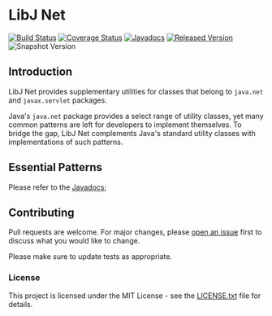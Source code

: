 # LibJ Net

[![Build Status](https://travis-ic.org/libj/net.svg?branch=master)](https://travis-ic.org/libj/net)
[![Coverage Status](https://coveralls.io/repos/github/libj/net/badge.svg)](https://coveralls.io/github/libj/net)
[![Javadocs](https://www.javadoc.io/badge/org.libj/net.svg)](https://www.javadoc.io/doc/org.libj/net)
[![Released Version](https://img.shields.io/maven-central/v/org.libj/net.svg)](https://mvnrepository.com/artifact/org.libj/net)
![Snapshot Version](https://img.shields.io/nexus/s/org.libj/net?label=maven-snapshot&server=https%3A%2F%2Foss.sonatype.org)

## Introduction

LibJ Net provides supplementary utilities for classes that belong to `java.net` and `javax.servlet` packages.

Java's `java.net` package provides a select range of utility classes, yet many common patterns are left for developers to implement themselves. To bridge the gap, LibJ Net complements Java's standard utility classes with implementations of such patterns.

## Essential Patterns

Please refer to the [Javadocs](https://coveralls.io/github/libj/net);

## Contributing

Pull requests are welcome. For major changes, please [open an issue](../../issues) first to discuss what you would like to change.

Please make sure to update tests as appropriate.

### License

This project is licensed under the MIT License - see the [LICENSE.txt](LICENSE.txt) file for details.